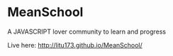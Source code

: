 # MeanSchool
A JAVASCRIPT lover community to learn and progress

Live here: http://litu173.github.io/MeanSchool/
